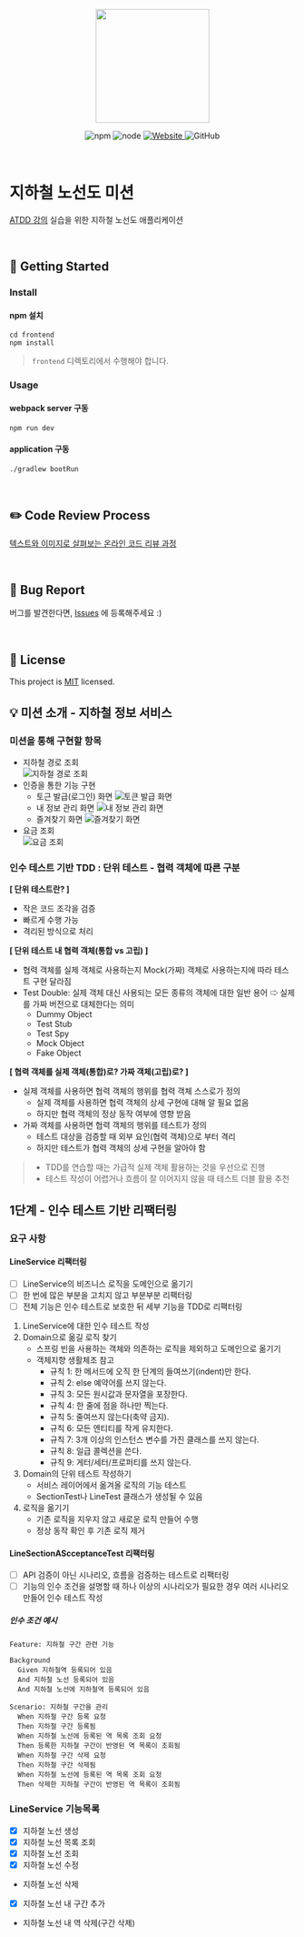 <p align="center">
    <img width="200px;" src="https://raw.githubusercontent.com/woowacourse/atdd-subway-admin-frontend/master/images/main_logo.png"/>
</p>
<p align="center">
  <img alt="npm" src="https://img.shields.io/badge/npm-6.14.15-blue">
  <img alt="node" src="https://img.shields.io/badge/node-14.18.2-blue">
  <a href="https://edu.nextstep.camp/c/R89PYi5H" alt="nextstep atdd">
    <img alt="Website" src="https://img.shields.io/website?url=https%3A%2F%2Fedu.nextstep.camp%2Fc%2FR89PYi5H">
  </a>
  <img alt="GitHub" src="https://img.shields.io/github/license/next-step/atdd-subway-admin">
</p>

<br>

# 지하철 노선도 미션
[ATDD 강의](https://edu.nextstep.camp/c/R89PYi5H) 실습을 위한 지하철 노선도 애플리케이션

<br>

## 🚀 Getting Started

### Install
#### npm 설치
```
cd frontend
npm install
```
> `frontend` 디렉토리에서 수행해야 합니다.

### Usage
#### webpack server 구동
```
npm run dev
```
#### application 구동
```
./gradlew bootRun
```
<br>

## ✏️ Code Review Process
[텍스트와 이미지로 살펴보는 온라인 코드 리뷰 과정](https://github.com/next-step/nextstep-docs/tree/master/codereview)

<br>

## 🐞 Bug Report

버그를 발견한다면, [Issues](https://github.com/next-step/atdd-subway-service/issues) 에 등록해주세요 :)

<br>

## 📝 License

This project is [MIT](https://github.com/next-step/atdd-subway-service/blob/master/LICENSE.md) licensed.

## 💡 미션 소개 - 지하철 정보 서비스
### 미션을 통해 구현할 항목
- 지하철 경로 조회<br>
![지하철 경로 조회](./files/경로조회기능.png)
- 인증을 통한 기능 구현
  - 토근 발급(로그인) 화면
  ![토큰 발급 화면](./files/인증을통한기능.png)
  - 내 정보 관리 화면
  ![내 정보 관리 화면](./files/내정보관리화면.png)
  - 즐겨찾기 화면
  ![즐겨찾기 화면](./files/즐겨찾기화면.png)
- 요금 조회<br>
![요금 조회](./files/요금조회.png)

### 인수 테스트 기반 TDD : 단위 테스트 - 협력 객체에 따른 구분
**[ 단위 테스트란? ]**
- 작은 코드 조각을 검증
- 빠르게 수행 가능
- 격리된 방식으로 처리

**[ 단위 테스트 내 협력 객체(통합 vs 고립) ]**
- 협력 객체를 실제 객체로 사용하는지 Mock(가짜) 객체로 사용하는지에 따라 테스트 구현 달라짐
- Test Double: 실제 객체 대신 사용되는 모든 종류의 객체에 대한 일반 용어 ⇨ 실제를 가짜 버전으로 대체한다는 의미
  - Dummy Object
  - Test Stub
  - Test Spy
  - Mock Object
  - Fake Object

**[ 협력 객체를 실제 객체(통합)로? 가짜 객체(고립)로? ]**
- 실제 객체를 사용하면 협력 객체의 행위를 협력 객체 스스로가 정의
  - 실제 객체를 사용하면 협력 객체의 상세 구현에 대해 알 필요 없음
  - 하지만 협력 객체의 정상 동작 여부에 영향 받음
- 가짜 객체를 사용하면 협력 객체의 행위를 테스트가 정의
  - 테스트 대상을 검증할 때 외부 요인(협력 객체)으로 부터 격리
  - 하지만 테스트가 협력 객체의 상세 구현을 알아야 함
> - TDD를 연습할 때는 가급적 실제 객체 활용하는 것을 우선으로 진행<br>
> - 테스트 작성이 어렵거나 흐름이 잘 이어지지 않을 때 테스트 더블 활용 추천

## 1단계 - 인수 테스트 기반 리팩터링
### 요구 사항
#### LineService 리팩터링
* [ ] LineService의 비즈니스 로직을 도메인으로 옮기기
* [ ] 한 번에 많은 부분을 고치지 않고 부분부분 리팩터링
* [ ] 전체 기능은 인수 테스트로 보호한 뒤 세부 기능을 TDD로 리팩터링
1. LineService에 대한 인수 테스트 작성
2. Domain으로 옮길 로직 찾기
   * 스프링 빈을 사용하는 객체와 의존하는 로직을 제외하고 도메인으로 옮기기
   * 객체지향 생활체조 참고 
     * 규칙 1: 한 메서드에 오직 한 단계의 들여쓰기(indent)만 한다.
     * 규칙 2: else 예약어를 쓰지 않는다.
     * 규칙 3: 모든 원시값과 문자열을 포장한다.
     * 규칙 4: 한 줄에 점을 하나만 찍는다.
     * 규칙 5: 줄여쓰지 않는다(축약 금지).
     * 규칙 6: 모든 엔티티를 작게 유지한다.
     * 규칙 7: 3개 이상의 인스턴스 변수를 가진 클래스를 쓰지 않는다.
     * 규칙 8: 일급 콜렉션을 쓴다.
     * 규칙 9: 게터/세터/프로퍼티를 쓰지 않는다.
3. Domain의 단위 테스트 작성하기
   * 서비스 레이어에서 옮겨올 로직의 기능 테스트
   * SectionTest나 LineTest 클래스가 생성될 수 있음
4. 로직을 옮기기
   * 기존 로직을 지우지 않고 새로운 로직 만들어 수행
   * 정상 동작 확인 후 기존 로직 제거
#### LineSectionAScceptanceTest 리팩터링
* [ ] API 검증이 아닌 시나리오, 흐름을 검증하는 테스트로 리팩터링
* [ ] 기능의 인수 조건을 설명할 때 하나 이상의 시나리오가 필요한 경우 여러 시나리오 만들어 인수 테스트 작성
##### 인수 조건 예시
  ```text
  Feature: 지하철 구간 관련 기능

  Background 
    Given 지하철역 등록되어 있음
    And 지하철 노선 등록되어 있음
    And 지하철 노선에 지하철역 등록되어 있음

  Scenario: 지하철 구간을 관리
    When 지하철 구간 등록 요청
    Then 지하철 구간 등록됨
    When 지하철 노선에 등록된 역 목록 조회 요청
    Then 등록한 지하철 구간이 반영된 역 목록이 조회됨
    When 지하철 구간 삭제 요청
    Then 지하철 구간 삭제됨
    When 지하철 노선에 등록된 역 목록 조회 요청
    Then 삭제한 지하철 구간이 반영된 역 목록이 조회됨
  ```
### LineService 기능목록
- [x] 지하철 노선 생성
- [x] 지하철 노선 목록 조회
- [x] 지하철 노선 조회
- [x] 지하철 노선 수정
- 지하철 노선 삭제
- [x] 지하철 노선 내 구간 추가
- 지하철 노선 내 역 삭제(구간 삭제)
